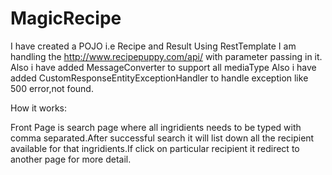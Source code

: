 # MagicRecipe
I have created a POJO i.e Recipe and Result
Using RestTemplate I am handling the http://www.recipepuppy.com/api/ with parameter passing in it.
Also i have added MessageConverter to support all mediaType 
Also i have added CustomResponseEntityExceptionHandler to handle exception like 500 error,not found.

How it works:

Front Page is search page where all ingridients needs to be typed with comma separated.After successful search it will list down all the recipient available for that ingridients.If click on particular recipient it redirect to another page for more detail.